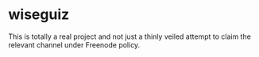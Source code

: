 # wiseguiz

This is totally a real project and not just a thinly veiled attempt to claim the relevant channel under Freenode policy.
